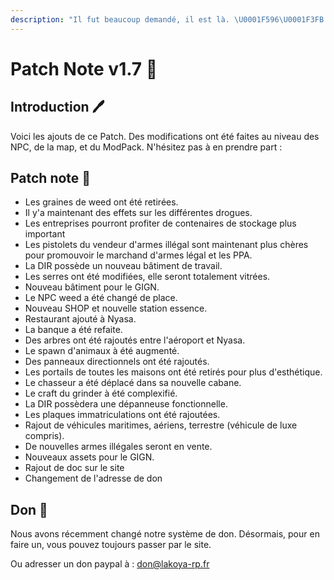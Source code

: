 ```yaml
---
description: "Il fut beaucoup demandé, il est là. \U0001F596\U0001F3FB Voici les ajouts de ce patch Note"
---
```


# Patch Note v1.7 🎉

## Introduction 🖊️

Voici les ajouts de ce Patch. Des modifications ont été faites au niveau des NPC, de la map, et du ModPack. N'hésitez pas à en prendre part :

## Patch note 📝

* Les graines de weed ont été retirées.
* Il y'a maintenant des effets sur les différentes drogues.
* Les entreprises pourront profiter de contenaires de stockage plus important
* Les pistolets du vendeur d'armes illégal sont maintenant plus chères pour promouvoir le marchand d'armes légal et les PPA.
* La DIR possède un nouveau bâtiment de travail.
* Les serres ont été modifiées, elle seront totalement vitrées.
* Nouveau bâtiment pour le GIGN.
* Le NPC weed a été changé de place.
* Nouveau SHOP et nouvelle station essence.
* Restaurant ajouté à Nyasa.
* La banque a été refaite.
* Des arbres ont été rajoutés entre l'aéroport et Nyasa.
* Le spawn d'animaux à été augmenté.
* Des panneaux directionnels ont été rajoutés.
* Les portails de toutes les maisons ont été retirés pour plus d'esthétique.
* Le chasseur a été déplacé dans sa nouvelle cabane.
* Le craft du grinder à été complexifié.
* La DIR possèdera une dépanneuse fonctionnelle.
* Les plaques immatriculations ont été rajoutées.
* Rajout de véhicules maritimes, aériens, terrestre \(véhicule de luxe compris\).
* De nouvelles armes illégales seront en vente.
* Nouveaux assets pour le GIGN.
* Rajout de doc sur le site
* Changement de l'adresse de don

## Don 💸

Nous avons récemment changé notre système de don. Désormais, pour en faire un, vous pouvez toujours passer par le site.

Ou adresser un don paypal à : don@lakoya-rp.fr

